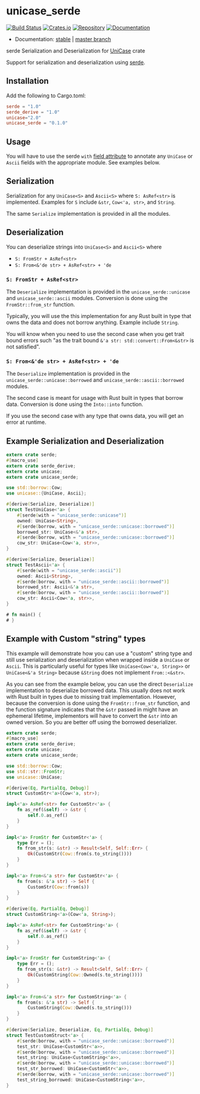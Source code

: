 # unicase_serde

[![Build Status](https://travis-ci.org/lawliet89/unicase_serde.svg)](https://travis-ci.org/lawliet89/unicase_serde)
[![Crates.io](https://img.shields.io/crates/v/unicase_serde.svg)](https://crates.io/crates/unicase_serde)
[![Repository](https://img.shields.io/github/tag/lawliet89/unicase_serde.svg)](https://github.com/lawliet89/unicase_serde)
[![Documentation](https://docs.rs/unicase_serde/badge.svg)](https://docs.rs/unicase_serde)

- Documentation:  [stable](https://docs.rs/unicase_serde/) | [master branch](https://lawliet89.github.io/unicase_serde)

serde Serialization and Deserialization for [UniCase](https://crates.io/crates/unicase) crate

Support for serialization and deserialization using
[serde](https://serde.rs/).

## Installation

Add the following to Cargo.toml:

```toml
serde = "1.0"
serde_derive = "1.0"
unicase="2.0"
unicase_serde = "0.1.0"
```

## Usage

You will have to use the serde `with` [field attribute](https://serde.rs/field-attrs.html) to
annotate any `UniCase` or `Ascii` fields with the appropriate module. See examples below.

## Serialization
Serialization for any `UniCase<S>` and `Ascii<S>` where  `S: AsRef<str>` is
implemented. Examples for `S` include `&str`, `Cow<'a, str>`, and `String`.

The same `Serialize` implementation is provided in all the modules.

## Deserialization

You can deserialize strings into `UniCase<S>` and `Ascii<S>` where

- `S: FromStr + AsRef<str>`
- `S: From<&'de str> + AsRef<str> + 'de`

### `S: FromStr + AsRef<str>`
The `Deserialize` implementation is provided in the `unicase_serde::unicase` and
`unicase_serde::ascii` modules.
Conversion is done using the `FromStr::from_str` function.

Typically, you will use the this implementation for any Rust built in type that owns the data
and does not borrow anything.
Example include `String`.

You will know when you need to use the second case
when you get trait bound errors such
"as the trait bound `&'a str: std::convert::From<&str>` is not satisfied".

### `S: From<&'de str> + AsRef<str> + 'de`
The `Deserialize` implementation is provided in the `unicase_serde::unicase::borrowed` and
`unicase_serde::ascii::borrowed` modules.

The second case is meant for usage with Rust built in types that borrow data. Conversion
is done using the `Into::into` function.

If you use the second case with any type that owns data, you will get an error at runtime.

## Example Serialization and Deserialization
```rust
extern crate serde;
#[macro_use]
extern crate serde_derive;
extern crate unicase;
extern crate unicase_serde;

use std::borrow::Cow;
use unicase::{UniCase, Ascii};

#[derive(Serialize, Deserialize)]
struct TestUniCase<'a> {
    #[serde(with = "unicase_serde::unicase")]
    owned: UniCase<String>,
    #[serde(borrow, with = "unicase_serde::unicase::borrowed")]
    borrowed_str: UniCase<&'a str>,
    #[serde(borrow, with = "unicase_serde::unicase::borrowed")]
    cow_str: UniCase<Cow<'a, str>>,
}

#[derive(Serialize, Deserialize)]
struct TestAscii<'a> {
    #[serde(with = "unicase_serde::ascii")]
    owned: Ascii<String>,
    #[serde(borrow, with = "unicase_serde::ascii::borrowed")]
    borrowed_str: Ascii<&'a str>,
    #[serde(borrow, with = "unicase_serde::ascii::borrowed")]
    cow_str: Ascii<Cow<'a, str>>,
}

# fn main() {
# }
```

## Example with Custom "string" types
This example will demonstrate how you can use a "custom" string type and
still use serialization and deserialization when wrapped inside a `UniCase` or `Ascii`. This
is particularly useful for types like `UniCase<Cow<'a, String>>` or `UniCase<&'a String>`
because `&String` does not implement `From::<&str>`.

As you can see from the example below, you can use the direct `Deserialize` implementation
to deserialize borrowed data. This usually does not work with Rust built in types due to
missing trait implementation. However, because the conversion is done using the
`FromStr::from_str` function, and the function signature indicates that the `&str` passed in
might have an ephemeral lifetime, implementors will have to convert the `&str` into an owned
version. So you are better off using the borrowed deserializer.

```rust
extern crate serde;
#[macro_use]
extern crate serde_derive;
extern crate unicase;
extern crate unicase_serde;

use std::borrow::Cow;
use std::str::FromStr;
use unicase::UniCase;

#[derive(Eq, PartialEq, Debug)]
struct CustomStr<'a>(Cow<'a, str>);

impl<'a> AsRef<str> for CustomStr<'a> {
    fn as_ref(&self) -> &str {
        self.0.as_ref()
    }
}

impl<'a> FromStr for CustomStr<'a> {
    type Err = ();
    fn from_str(s: &str) -> Result<Self, Self::Err> {
        Ok(CustomStr(Cow::from(s.to_string())))
    }
}

impl<'a> From<&'a str> for CustomStr<'a> {
    fn from(s: &'a str) -> Self {
        CustomStr(Cow::from(s))
    }
}

#[derive(Eq, PartialEq, Debug)]
struct CustomString<'a>(Cow<'a, String>);

impl<'a> AsRef<str> for CustomString<'a> {
    fn as_ref(&self) -> &str {
        self.0.as_ref()
    }
}

impl<'a> FromStr for CustomString<'a> {
    type Err = ();
    fn from_str(s: &str) -> Result<Self, Self::Err> {
        Ok(CustomString(Cow::Owned(s.to_string())))
    }
}

impl<'a> From<&'a str> for CustomString<'a> {
    fn from(s: &'a str) -> Self {
        CustomString(Cow::Owned(s.to_string()))
    }
}

#[derive(Serialize, Deserialize, Eq, PartialEq, Debug)]
struct TestCustomStruct<'a> {
    #[serde(borrow, with = "unicase_serde::unicase::borrowed")]
    test_str: UniCase<CustomStr<'a>>,
    #[serde(borrow, with = "unicase_serde::unicase::borrowed")]
    test_string: UniCase<CustomString<'a>>,
    #[serde(borrow, with = "unicase_serde::unicase::borrowed")]
    test_str_borrowed: UniCase<CustomStr<'a>>,
    #[serde(borrow, with = "unicase_serde::unicase::borrowed")]
    test_string_borrowed: UniCase<CustomString<'a>>,
}
```
